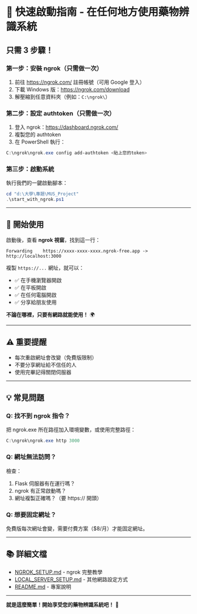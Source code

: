 # 🚀 快速啟動指南 - 在任何地方使用藥物辨識系統

## 只需 3 步驟！

### 第一步：安裝 ngrok（只需做一次）

1. 前往 https://ngrok.com/ 註冊帳號（可用 Google 登入）
2. 下載 Windows 版：https://ngrok.com/download
3. 解壓縮到任意資料夾（例如：`C:\ngrok\`）

### 第二步：設定 authtoken（只需做一次）

1. 登入 ngrok：https://dashboard.ngrok.com/
2. 複製您的 authtoken
3. 在 PowerShell 執行：

```powershell
C:\ngrok\ngrok.exe config add-authtoken <貼上您的token>
```

### 第三步：啟動系統

執行我們的一鍵啟動腳本：

```powershell
cd "d:\大學\專題\MUS_Project"
.\start_with_ngrok.ps1
```

---

## 📱 開始使用

啟動後，查看 **ngrok 視窗**，找到這一行：

```
Forwarding    https://xxxx-xxxx-xxxx.ngrok-free.app -> http://localhost:3000
```

複製 `https://...` 網址，就可以：

- ✅ 在手機瀏覽器開啟
- ✅ 在平板開啟
- ✅ 在任何電腦開啟
- ✅ 分享給朋友使用

**不論在哪裡，只要有網路就能使用！** 🌍

---

## ⚠️ 重要提醒

- 每次重啟網址會改變（免費版限制）
- 不要分享網址給不信任的人
- 使用完畢記得關閉伺服器

---

## 💡 常見問題

### Q: 找不到 ngrok 指令？

把 ngrok.exe 所在路徑加入環境變數，或使用完整路徑：

```powershell
C:\ngrok\ngrok.exe http 3000
```

### Q: 網址無法訪問？

檢查：
1. Flask 伺服器有在運行嗎？
2. ngrok 有正常啟動嗎？
3. 網址複製正確嗎？（要 https:// 開頭）

### Q: 想要固定網址？

免費版每次網址會變，需要付費方案（$8/月）才能固定網址。

---

## 📚 詳細文檔

- [NGROK_SETUP.md](./NGROK_SETUP.md) - ngrok 完整教學
- [LOCAL_SERVER_SETUP.md](./LOCAL_SERVER_SETUP.md) - 其他網路設定方式
- [README.md](./README.md) - 專案說明

---

**就是這麼簡單！開始享受您的藥物辨識系統吧！** 🎉
